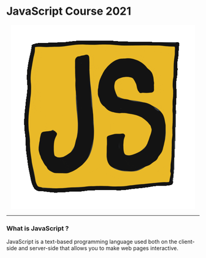 # JavaScript Course 2021
<p align="center">
  <img src="https://raw.githubusercontent.com/StewartGF/StewartGF/master/images/javascript.gif"/>
</p>

------------

### What is JavaScript ?
JavaScript is a text-based programming language used both on the client-side and server-side that allows you to make web pages interactive.

